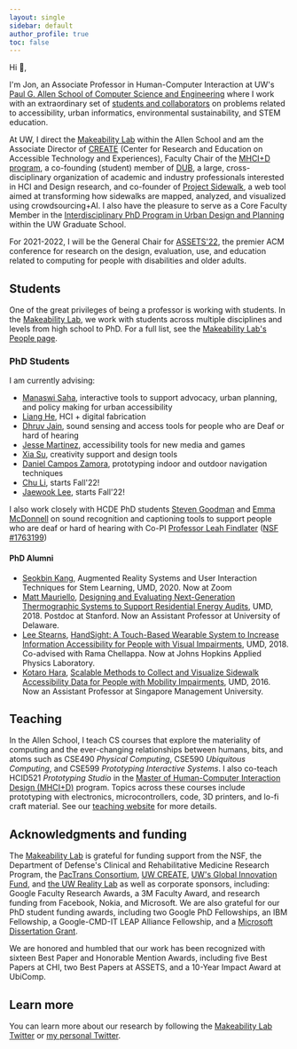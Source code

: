 ```yaml
---
layout: single
sidebar: default
author_profile: true
toc: false
---
```

Hi 👋,

I'm Jon, an Associate Professor in Human-Computer Interaction at UW's [Paul G. Allen School of Computer Science and Engineering](http://cs.washington.edu/) where I work with an extraordinary set of [students and collaborators](https://makeabilitylab.cs.washington.edu/people/) on problems related to accessibility, urban informatics, environmental sustainability, and STEM education.

At UW, I direct the [Makeability Lab](http://makeabilitylab.io/) within the Allen School and am the Associate Director of [CREATE](https://create.uw.edu/) (Center for Research and Education on Accessible Technology and Experiences), Faculty Chair of the [MHCI+D program](https://mhcid.washington.edu/), a co-founding (student) member of [DUB](http://dub.washington.edu), a large, cross-disciplinary organization of academic and industry professionals interested in HCI and Design research, and co-founder of [Project Sidewalk](http://projectsidewalk.org/), a web tool aimed at transforming how sidewalks are mapped, analyzed, and visualized using crowdsourcing+AI. I also have the pleasure to serve as a Core Faculty Member in the [Interdisciplinary PhD Program in Urban Design and Planning](https://grad.uw.edu/about-the-graduate-school/interdisciplinary-programs/urban-design-and-planning/) within the UW Graduate School.

For 2021-2022, I will be the General Chair for [ASSETS'22](https://assets22.sigaccess.org/), the premier ACM conference for research on the design, evaluation, use, and education related to computing for people with disabilities and older adults. 

## Students
One of the great privileges of being a professor is working with students. In the [Makeability Lab](https://makeabilitylab.cs.washington.edu/), we work with students across multiple disciplines and levels from high school to PhD. For a full list, see the [Makeability Lab's People page](https://makeabilitylab.cs.washington.edu/people/). 

### PhD Students
I am currently advising:

* [Manaswi Saha](https://homes.cs.washington.edu/~manaswi/), interactive tools to support advocacy, urban planning, and policy making for urban accessibility
* [Liang He](http://www.lianghe.me/), HCI + digital fabrication
* [Dhruv Jain](https://homes.cs.washington.edu/~djain/), sound sensing and access tools for people who are Deaf or hard of hearing
* [Jesse Martinez](https://homes.cs.washington.edu/~jessejm/), accessibility tools for new media and games
* [Xia Su](https://makeabilitylab.cs.washington.edu/member/xiasu/), creativity support and design tools
* [Daniel Campos Zamora](https://www.danielcamposzamora.com/), prototyping indoor and outdoor navigation techniques
* [Chu Li](https://www.chu-li.me/), starts Fall'22!
* [Jaewook Lee](https://jaewook-lee.com/), starts Fall'22!

I also work closely with HCDE PhD students [Steven Goodman](https://www.linkedin.com/in/steven-m-goodman/) and [Emma McDonnell](https://www.linkedin.com/in/ejmcdonnell/) on sound recognition and captioning tools to support people who are deaf or hard of hearing with Co-PI [Professor Leah Findlater](https://www.hcde.washington.edu/findlater) ([NSF #1763199](https://www.nsf.gov/awardsearch/showAward?AWD_ID=1763199&HistoricalAwards=false))

#### PhD Alumni
* [Seokbin Kang](http://www.livehighkang.com/), Augmented Reality Systems and User Interaction Techniques for Stem Learning, UMD, 2020. Now at Zoom
* [Matt Mauriello](https://www.eecis.udel.edu/~mlm/), [Designing and Evaluating Next-Generation Thermographic Systems to Support Residential Energy Audits](https://makeabilitylab.cs.washington.edu/media/publications/Mauriello_DesigningAndEvaluatingNextGenerationThermographicSystemsToSupportResidentialEnergyAudits_2018.pdf), UMD, 2018. Postdoc at Stanford. Now an Assistant Professor at University of Delaware.
* [Lee Stearns](http://www.leestearns.com/), [HandSight: A Touch-Based Wearable System to Increase Information Accessibility for People with Visual Impairments](https://makeabilitylab.cs.washington.edu/media/publications/Stearns_HandsightATouchBasedWearableSystemToIncreaseInformationAccessibilityForPeopleWithVisualImpairments_2018.pdf), UMD, 2018. Co-advised with Rama Chellappa. Now at Johns Hopkins Applied Physics Laboratory.
* [Kotaro Hara](https://kotarohara.com/), [Scalable Methods to Collect and Visualize Sidewalk Accessibility Data for People with Mobility Impairments](https://makeabilitylab.cs.washington.edu/media/publications/Hara_ScalableMethodsToCollectAndVisualizeSidewalkAccessibilityDataForPeopleWithMobilityImpairments_2016.pdf), UMD, 2016. Now an Assistant Professor at Singapore Management University.

## Teaching
In the Allen School, I teach CS courses that explore the materiality of computing and the ever-changing relationships between humans, bits, and atoms such as CSE490 _Physical Computing_, CSE590 _Ubiquitous Computing_, and CSE599 _Prototyping Interactive Systems_. I also co-teach HCID521 _Prototyping Studio_ in the [Master of Human-Computer Interaction Design (MHCI+D)](https://mhcid.washington.edu/) program. Topics across these courses include prototyping with electronics, microcontrollers, code, 3D printers, and lo-fi craft material. See our [teaching website](https://makeabilitylab.github.io/physcomp/) for more details.

## Acknowledgments and funding
The [Makeability Lab](https://makeabilitylab.cs.washington.edu) is grateful for funding support from the NSF, the Department of Defense's Clinical and Rehabilitative Medicine Research Program, the [PacTrans Consortium](http://depts.washington.edu/pactrans/),  [UW CREATE](https://create.uw.edu/), [UW's Global Innovation Fund](https://www.washington.edu/globalaffairs/gif/), and [the UW Reality Lab](https://realitylab.uw.edu/) as well as corporate sponsors, including: Google Faculty Research Awards, a 3M Faculty Award, and research funding from Facebook, Nokia, and Microsoft. We are also grateful for our PhD student funding awards, including two Google PhD Fellowships, an IBM Fellowship, a Google-CMD-IT LEAP Alliance Fellowship, and a [Microsoft Dissertation Grant](https://www.microsoft.com/en-us/research/academic-program/dissertation-grant/?OCID=msr_program_dissgrant_tw#!grant-recipients).

We are honored and humbled that our work has been recognized with sixteen Best Paper and Honorable Mention Awards, including five Best Papers at CHI, two Best Papers at ASSETS, and a 10-Year Impact Award at UbiComp.

## Learn more
You can learn more about our research by following the [Makeability Lab Twitter](http://twitter.com/makeabilitylab) or [my personal Twitter](https://twitter.com/jonfroehlich).
